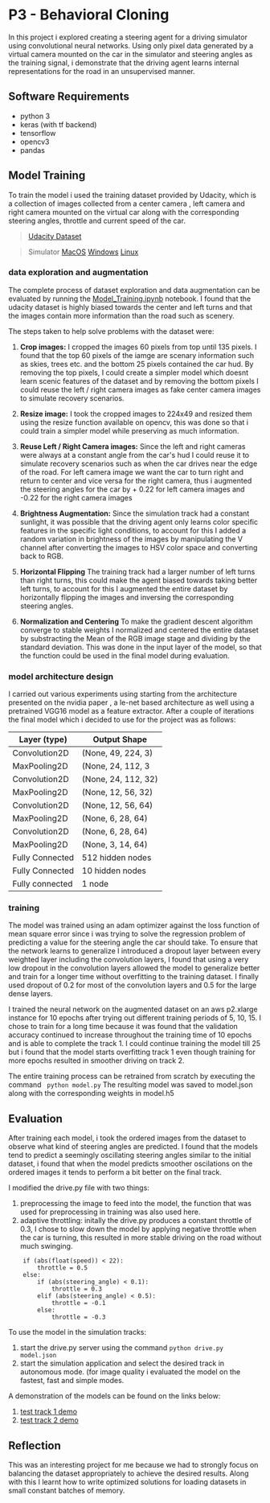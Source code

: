 
# P3 - Behavioral Cloning

In this project i explored creating a steering agent for a driving simulator using convolutional neural networks. Using only pixel data generated by a virtual camera mounted on the car in the simulator and steering angles as the training signal, i demonstrate that the driving agent learns internal representations for the road in an unsupervised manner.

## Software Requirements
* python 3
* keras (with tf backend)
* tensorflow
* opencv3
* pandas


## Model Training

To train the model i used the training dataset provided by Udacity, which is a collection of images collected from a center camera , left camera and right camera mounted on the virtual car along with the corresponding steering angles, throttle and current speed of the car.
> [Udacity Dataset](https://d17h27t6h515a5.cloudfront.net/topher/2016/December/584f6edd_data/data.zip)

> Simulator [MacOS](https://d17h27t6h515a5.cloudfront.net/topher/2016/November/5831f290_simulator-macos/simulator-macos.zip) [Windows](https://d17h27t6h515a5.cloudfront.net/topher/2016/November/5831f3a4_simulator-windows-64/simulator-windows-64.zip) [Linux](https://d17h27t6h515a5.cloudfront.net/topher/2016/November/5831f0f7_simulator-linux/simulator-linux.zip)

### data exploration and augmentation
The complete process of dataset exploration and data augmentation can be evaluated by running the [Model_Training.ipynb](https://github.com/aditbiswas1/P3-behavioral-cloning/blob/master/Model_Training.ipynb) notebook. I found that the udacity dataset is highly biased towards the center and left turns and that the images contain more information than the road such as scenery.

The steps taken to help solve problems with the dataset were:

1. **Crop images:** I cropped the images 60 pixels from top until 135 pixels. I found that the top 60 pixels of the iamge are scenary information such as skies, trees etc. and the bottom 25 pixels contained the car hud. By removing the top pixels, I could create a simpler model which doesnt learn scenic features of the dataset and by removing the bottom pixels I could reuse the left / right camera images as fake center camera images to simulate recovery scenarios.

2. **Resize image:** I took the cropped images to 224x49 and resized them using the resize function available on opencv, this was done so that i could train a simpler model while preserving as much information.

3. **Reuse Left / Right Camera images:** Since the left and right cameras were always at a constant angle from the car's hud I could reuse it to simulate recovery scenarios such as when the car drives near the edge of the road. For left camera image we want the car to turn right and return to center and vice versa for the right camera, thus i augmented the steering angles for the car by  + 0.22 for left camera images and -0.22 for the right camera images

4. **Brightness Augmentation:** Since the simulation track had a constant sunlight, it was possible that the driving agent only learns color specific features in the specific light conditions, to account for this I added a random variation in brightness of the images by manipulating the V channel after converting the images to HSV color space and converting back to RGB.

5. **Horizontal Flipping** The training track had a larger number of left turns than right turns, this could make the agent biased towards taking better left turns, to account for this I augmented the entire dataset by horizontally flipping the images and inversing the corresponding steering angles.

6. **Normalization and Centering** To make the gradient descent algorithm converge to stable weights I normalized and centered the entire dataset by substracting the Mean of the RGB image stage and dividing by the standard deviation. This was done in the input layer of the model, so that the function could be used in the final model during evaluation.


### model architecture design
I carried out various experiments using starting from the architecture presented on the nvidia paper , a le-net based architecture as well using a pretrained VGG16 model as a feature extractor. After a couple of iterations the final model which i decided to use for the project was as follows:

| Layer (type)               |      Output Shape    |
|-----------------------------|----------------------|
| Convolution2D | (None, 49, 224, 3)|
| MaxPooling2D | (None, 24, 112, 3 |
| Convolution2D | (None, 24, 112, 32) |
| MaxPooling2D | (None, 12, 56, 32) |
| Convolution2D | (None, 12, 56, 64) |
| MaxPooling2D | (None, 6, 28, 64)|
| Convolution2D |  (None, 6, 28, 64) |
| MaxPooling2D | (None, 3, 14, 64) |
| Fully Connected | 512 hidden nodes |
| Fully Connected | 10 hidden nodes |
| Fully connected | 1 node |

### training
The model was trained using an adam optimizer against the loss function of mean square error since i was trying to solve the regression problem of predicting a value for the steering angle the car should take.
To ensure that the network learns to generalize I introduced a dropout layer between every weighted layer including the convolution layers, I found that using a very low dropout in the convolution layers allowed the model to generalize better and train for a longer time without overfitting to the training dataset. I finally used dropout of 0.2 for most of the convolution layers and 0.5 for the large dense layers.

I trained the neural network on the augmented dataset on an aws p2.xlarge instance for 10 epochs after trying out different training periods of 5, 10, 15. I chose to train for a long time because it was found that the validation accuracy continued to increase throughout the training time of 10 epochs and is able to complete the track 1. I could continue training the model till 25 but i found that the model starts overfitting track 1 even though training for more epochs resulted in smoother driving on track 2.

The entire training process can be retrained from scratch by executing the command
    ``` python model.py```
The resulting model was saved to model.json along with the corresponding weights in model.h5

## Evaluation

After training each model, i took the ordered images from the dataset to observe what kind of steering angles are predicted. I found that the models tend to predict a seemingly oscillating steering angles similar to the initial dataset, i found that when the model predicts smoother oscilations on the ordered images it tends to perform a bit better on the final track.

I modified the drive.py file with two things:
1. preprocessing the image to feed into the model, the function that was used for preprocessing in training was also used here.
2. adaptive throttling: initally the drive.py produces a constant throttle of 0.3, I chose to slow down the model by applying negative throttle when the car is turning, this resulted in more stable driving on the road without much swinging.
```
    if (abs(float(speed)) < 22):
        throttle = 0.5
    else:
        if (abs(steering_angle) < 0.1):
            throttle = 0.3
        elif (abs(steering_angle) < 0.5):
            throttle = -0.1
        else:
            throttle = -0.3
```

To use the model in the simulation tracks:
1. start the drive.py server using the command ```python drive.py model.json```
2. start the simulation application and select the desired track in autonomous mode. (for image quality i evaluated the model on the fastest, fast and simple modes.

A demonstration of the models can be found on the links below:

1. [test track 1 demo](https://youtu.be/M0KSysBsEJA?t=18s)
2. [test track 2 demo](https://youtu.be/KLTsNKx9Amo)

## Reflection

This was an interesting project for me because we had to strongly focus on balancing the dataset appropriately to achieve the desired results. Along with this I learnt how to write optimized solutions for loading datasets in small constant batches of memory.

